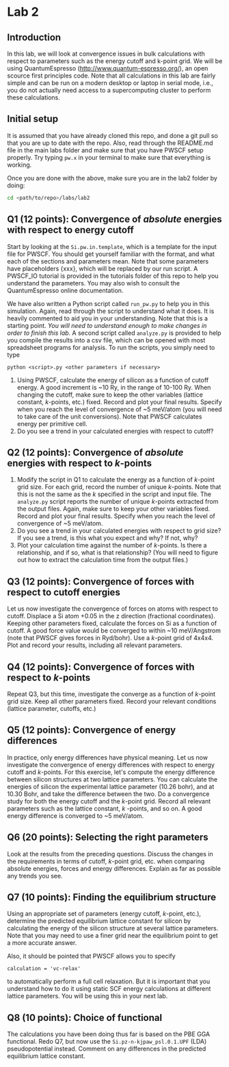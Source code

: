 # Lab 2

## Introduction

In this lab, we will look at convergence issues in bulk calculations
with respect to parameters such as the energy cutoff and k-point grid. We will
be using QuantumEspresso (http://www.quantum-espresso.org/), an open scource
first principles code. Note that all calculations in this lab are fairly simple
and can be run on a modern desktop or laptop in serial mode, i.e., you do not
actually need access to a supercomputing cluster to perform these calculations. 

## Initial setup

It is assumed that you have already cloned this repo, and done a git pull so
that you are up to date with the repo. Also, read through the README.md file in
the main labs folder and make sure that you have PWSCF setup properly. Try
typing `pw.x` in your terminal to make sure that everything is working.

Once you are done with the above, make sure you are in the lab2 folder by doing:

```bash
cd <path/to/repo>/labs/lab2
```

## Q1 (12 points): Convergence of *absolute* energies with respect to energy cutoff

Start by looking at the `Si.pw.in.template`, which is a template for the input
file for PWSCF. You should get yourself familiar with the format, and what each
of the sections and parameters mean. Note that some parameters have
placeholders {xxx}, which will be replaced by our run script. A PWSCF_IO
tutorial is provided in the tutorials folder of this repo to help you
understand the parameters. You may also wish to consult the QuantumEspresso 
online documentation.

We have also written a Python script called `run_pw.py` to help you in this
simulation. Again, read through the script to understand what it does. It is
heavily commented to aid you in your understanding. Note that this is a
starting point. *You will need to understand enough to make changes in order to
finish this lab.* A second script called `analyze.py` is provided to help you
compile the results into a csv file, which can be opened with most spreadsheet
programs for analysis. To run the scripts, you simply need to type

```python <script>.py <other parameters if necessary>```

1. Using PWSCF, calculate the energy of silicon as a function of cutoff
   energy. A good increment is ~10 Ry, in the range of 10-100 Ry. When changing
   the cutoff, make sure to keep the other variables (lattice constant,
   *k*-points, etc.) fixed. Record and plot your final results. Specify when
   you reach the level of convergence of ~5 meV/atom (you will need to take
   care of the unit conversions). Note that PWSCF calculates energy per
   primitive cell. 
2. Do you see a trend in your calculated energies with respect to cutoff?

## Q2 (12 points): Convergence of *absolute* energies with respect to *k*-points

1. Modify the script in Q1 to calculate the energy as a function of *k*-point
   grid size. For each grid, record the number of unique *k*-points. Note that
   this is not the same as the *k* specified in the script and input file. The
   `analyze.py` script reports the number of unique *k*-points extracted from
   the output files. Again, make sure to keep your other variables fixed.
   Record and plot your final results.
   Specify when you reach the level of convergence of ~5 meV/atom.
2. Do you see a trend in your calculated energies with respect to grid size?
   If you see a trend, is this what you expect and why? If not, why?
3. Plot your calculation time against the number of *k*-points. Is there a
   relationship, and if so, what is that relationship? (You will need to figure 
   out how to extract the calculation time from the output files.)

## Q3 (12 points): Convergence of forces with respect to cutoff energies

Let us now investigate the convergence of forces on atoms with respect to 
cutoff. Displace a Si atom +0.05 in the z direction (fractional coordinates).
Keeping other parameters fixed, calculate the forces on Si as a function of
cutoff. A good force value would be converged to within ~10 meV/Angstrom
(note that PWSCF gives forces in Ryd/bohr). Use a *k*-point grid of 4x4x4.
Plot and record your results, including all relevant parameters.

## Q4 (12 points): Convergence of forces with respect to *k*-points

Repeat Q3, but this time, investigate the converge as a function of *k*-point
grid size. Keep all other parameters fixed. Record your relevant conditions
(lattice parameter, cutoffs, etc.)

## Q5 (12 points): Convergence of energy differences

In practice, only energy differences have physical meaning. Let us now
investigate the convergence of energy differences with respect to energy
cutoff and *k*-points. For this exercise, let's compute the energy difference
between silicon structures at two lattice parameters. You can calculate the
energies of silicon the experimental lattice parameter (10.26 bohr), and at
10.30 Bohr, and take the difference between the two. Do a convergence study for
both the energy cutoff and the *k*-point grid. Record all relevant parameters
such as the lattice constant, *k* -points, and so on. A good energy difference
is converged to ~5 meV/atom.

## Q6 (20 points): Selecting the right parameters

Look at the results from the preceding questions. Discuss the changes in the
requirements in terms of cutoff, *k*-point grid, etc. when comparing absolute
energies, forces and energy differences. Explain as far as possible any trends
you see.

## Q7 (10 points): Finding the equilibrium structure

Using an appropriate set of parameters (energy cutoff, *k*-point, etc.),
determine the predicted equilibrium lattice constant for silicon by calculating
the energy of the silicon structure at several lattice parameters. Note that
you may need to use a finer grid near the equilibrium point to get a more
accurate answer.

Also, it should be pointed that PWSCF allows you to specify

```
calculation = 'vc-relax'
```

to automatically perform a full cell relaxation. But it is important that you
understand how to do it using static SCF energy calculations at different
lattice parameters. You will be using this in your next lab.

## Q8 (10 points): Choice of functional

The calculations you have been doing thus far is based on the PBE GGA
functional. Redo Q7, but now use the `Si.pz-n-kjpaw_psl.0.1.UPF` (LDA)
pseudopotential instead. Comment on any differences in the predicted
equilibrium lattice constant.

